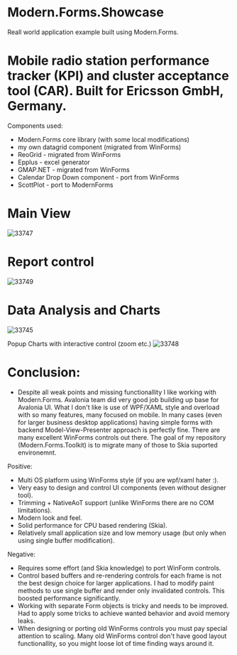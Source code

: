 # Modern.Forms.Showcase
Reall world application example built using Modern.Forms.

# Mobile radio station performance tracker (KPI) and cluster acceptance tool (CAR). Built for Ericsson GmbH, Germany.
Components used: 
- Modern.Forms core library (with some local modifications)
- my own datagrid component (migrated from WinForms)
- ReoGrid - migrated from WinForms
- Epplus - excel generator
- GMAP.NET - migrated from WinForms
- Calendar Drop Down component - port from WinForms
- ScottPlot - port to ModernForms

# Main View
![33747](https://github.com/dax-leo/Modern.Forms.Showcases/assets/70173560/fc02b8d5-f969-4e96-8f7a-a333e4f85a50)

# Report control
![33749](https://github.com/dax-leo/Modern.Forms.Showcases/assets/70173560/bfe7491f-c30e-435e-9ca1-c5987cec8dae)

# Data Analysis and Charts
![33745](https://github.com/dax-leo/Modern.Forms.Showcases/assets/70173560/ca87e24e-0f7e-4183-9345-ad58f2b214f6)

Popup Charts with interactive control (zoom etc.)
![33748](https://github.com/dax-leo/Modern.Forms.Showcases/assets/70173560/0e46fd80-8613-44d4-9b79-31fbad4f7383)

# Conclusion:
- Despite all weak points and missing functionallity I like working with Modern.Forms. Avalonia team did very good job building up base for Avalonia UI. What I don't like is use of WPF/XAML style and overload with so many features, many focused on mobile. In many cases (even for larger business desktop applications) having simple forms with backend Model-View-Presenter approach is perfectly fine. There are many excellent WinForms controls out there. The goal of my repository (Modern.Forms.Toolkit) is to migrate many of those to Skia suported environemnt.

Positive:
- Multi OS platform using WinForms style (if you are wpf/xaml hater :).
- Very easy to design and control UI components (even without designer tool).
- Trimming + NativeAoT support (unlike WinForms there are no COM limitations).
- Modern look and feel.
- Solid performance for CPU based rendering (Skia).
- Relatively small application size and low memory usage (but only when using single buffer modification).

Negative:
- Requires some effort (and Skia knowledge) to port WinForm controls.
- Control based buffers and re-rendering controls for each frame is not the best design choice for larger applications. I had to modify paint methods to use single buffer and render only invalidated controls. This boosted performance significantly.
- Working with separate Form objects is tricky and needs to be improved. Had to apply some tricks to achieve wanted behavior and avoid memory leaks.
- When designing or porting old WinForms controls you must pay special attention to scaling. Many old WinForms control don't have good layout functionallity, so you might loose lot of time finding ways around it.
